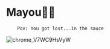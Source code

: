 # Mayou🚶🏽

        Pov: You got lost...in the sauce

![chrome_V7WC9HsVyW](https://github.com/pi-xlz/mayou/assets/104459898/8ee780fb-4103-4fb2-aefe-140a618e550c)
